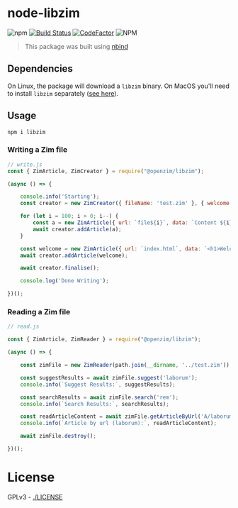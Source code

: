 node-libzim
=======================

![npm](https://img.shields.io/npm/v/@openzim/libzim.svg)
[![Build Status](https://travis-ci.org/openzim/node-libzim.svg?branch=master)](https://travis-ci.org/openzim/node-libzim)
[![CodeFactor](https://www.codefactor.io/repository/github/openzim/node-libzim/badge)](https://www.codefactor.io/repository/github/openzim/node-libzim)
![NPM](https://img.shields.io/npm/l/@openzim/libzim.svg)

> This package was built using [nbind](https://github.com/charto/nbind)

## Dependencies
On Linux, the package will download a `libzim` binary. On MacOS you'll need to install `libzim` separately ([see here](https://github.com/openzim/libzim/)).

## Usage

```
npm i libzim
```

### Writing a Zim file
```javascript
// write.js
const { ZimArticle, ZimCreator } = require("@openzim/libzim");

(async () => {

    console.info('Starting');
    const creator = new ZimCreator({ fileName: 'test.zim' }, { welcome: 'index.html' });

    for (let i = 100; i > 0; i--) {
        const a = new ZimArticle({ url: `file${i}`, data: `Content ${i}` });
        await creator.addArticle(a);
    }

    const welcome = new ZimArticle({ url: `index.html`, data: `<h1>Welcome!</h1>` });
    await creator.addArticle(welcome);

    await creator.finalise();

    console.log('Done Writing');

})();
```

### Reading a Zim file
```javascript
// read.js

const { ZimArticle, ZimReader } = require("@openzim/libzim");

(async () => {

    const zimFile = new ZimReader(path.join(__dirname, '../test.zim'));

    const suggestResults = await zimFile.suggest('laborum');
    console.info(`Suggest Results:`, suggestResults);

    const searchResults = await zimFile.search('rem');
    console.info(`Search Results:`, searchResults);

    const readArticleContent = await zimFile.getArticleByUrl('A/laborum');
    console.info(`Article by url (laborum):`, readArticleContent);

    await zimFile.destroy();

})();

```

License
=======
GPLv3 - [./LICENSE](./LICENSE)
